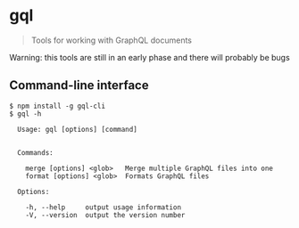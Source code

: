 # gql

> Tools for working with GraphQL documents

Warning: this tools are still in an early phase and there will probably be bugs

## Command-line interface

```
$ npm install -g gql-cli
$ gql -h

  Usage: gql [options] [command]


  Commands:

    merge [options] <glob>   Merge multiple GraphQL files into one
    format [options] <glob>  Formats GraphQL files

  Options:

    -h, --help     output usage information
    -V, --version  output the version number

```
